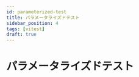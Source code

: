 ```yaml
---
id: parameterized-test
title: パラメータライズドテスト
sidebar_position: 4
tags: [vitest]
draft: true
---
```


# パラメータライズドテスト

